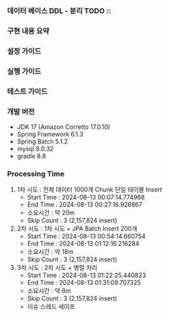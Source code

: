### 데이터 베이스 DDL - 분리 TODO :: 

### 구현 내용 요약

### 설정 가이드 

### 실행 가이드

### 테스트 가이드 

### 개발 버전
- JDK 17 (Amazon Corretto 17.0.10)
- Spring Framework 6.1.3
- Spring Batch 5.1.2
- mysql 8.0.32
- gradle 8.8


### Processing Time
1. 1차 시도 : 전체 데이터 1000개 Chunk 단일 테이블 Insert
   - Start Time : 2024-08-13 00:07:14.774968
   - End Time : 2024-08-13 00:27:16.926867
   - 소요시간 : 약 20m
   - Skip Count : 3 (2,157,824 insert)
2. 2차 시도 : 1차 시도 + JPA Batch Insert 200개
   - Start Time : 2024-08-13 00:54:14.660754
   - End Time : 2024-08-13 01:12:16.216284
   - 소요시간 : 약 18m
   - Skip Count : 3 (2,157,824 insert)
3. 3차 시도 : 2차 시도 + 병렬 처리
   - Start Time : 2024-08-13 01:22:25.440823
   - End Time : 2024-08-13 01:31:09.707325
   - 소요시간 : 약 8m
   - Skip Count : 3 (2,157,824 insert)
   - 이슈 스레드 세이프


